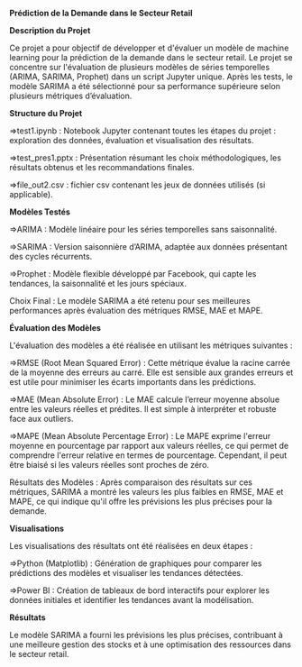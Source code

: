 ****Prédiction de la Demande dans le Secteur Retail****

**Description du Projet**

Ce projet a pour objectif de développer et d'évaluer un modèle de machine learning pour la prédiction de la demande dans le secteur retail.
Le projet se concentre sur l'évaluation de plusieurs modèles de séries temporelles (ARIMA, SARIMA, Prophet) dans un script Jupyter unique. Après les tests,
le modèle SARIMA a été sélectionné pour sa performance supérieure selon plusieurs métriques d’évaluation.

**Structure du Projet**

=>test1.ipynb : Notebook Jupyter contenant toutes les étapes du projet : exploration des données, évaluation et visualisation des résultats.

=>test_pres1.pptx : Présentation résumant les choix méthodologiques, les résultats obtenus et les recommandations finales.

=>file_out2.csv : fichier csv contenant les jeux de données utilisés (si applicable).


**Modèles Testés**

=>ARIMA : Modèle linéaire pour les séries temporelles sans saisonnalité.

=>SARIMA : Version saisonnière d’ARIMA, adaptée aux données présentant des cycles récurrents.

=>Prophet : Modèle flexible développé par Facebook, qui capte les tendances, la saisonnalité et les jours spéciaux.

Choix Final : Le modèle SARIMA a été retenu pour ses meilleures performances après évaluation des métriques RMSE, MAE et MAPE.

**Évaluation des Modèles**

L'évaluation des modèles a été réalisée en utilisant les métriques suivantes :

=>RMSE (Root Mean Squared Error) : Cette métrique évalue la racine carrée de la moyenne des erreurs au carré. Elle est sensible aux grandes erreurs et est utile pour minimiser les écarts importants dans les prédictions.

=>MAE (Mean Absolute Error) : Le MAE calcule l’erreur moyenne absolue entre les valeurs réelles et prédites. Il est simple à interpréter et robuste face aux outliers.

=>MAPE (Mean Absolute Percentage Error) : Le MAPE exprime l'erreur moyenne en pourcentage par rapport aux valeurs réelles, ce qui permet de comprendre l'erreur relative en termes de pourcentage. Cependant, il peut être biaisé si les valeurs réelles sont proches de zéro.

Résultats des Modèles :
Après comparaison des résultats sur ces métriques, SARIMA a montré les valeurs les plus faibles en RMSE, MAE et MAPE, ce qui indique qu'il offre les prévisions les plus précises pour la demande.

**Visualisations**

Les visualisations des résultats ont été réalisées en deux étapes :

=>Python (Matplotlib) : Génération de graphiques pour comparer les prédictions des modèles et visualiser les tendances détectées.

=>Power BI : Création de tableaux de bord interactifs pour explorer les données initiales et identifier les tendances avant la modélisation.

**Résultats**

Le modèle SARIMA a fourni les prévisions les plus précises, contribuant à une meilleure gestion des stocks et à une optimisation des ressources dans le secteur retail.
